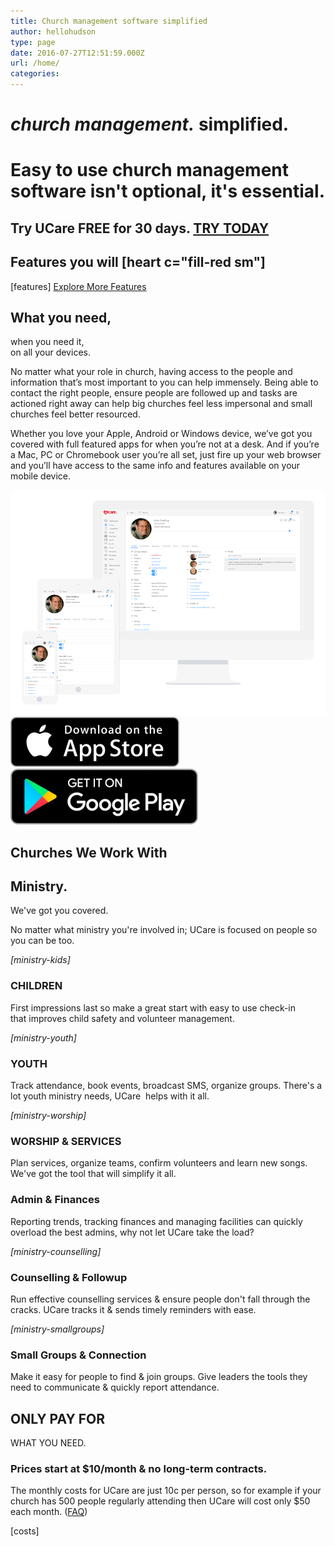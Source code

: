 ```yaml
---
title: Church management software simplified
author: hellohudson
type: page
date: 2016-07-27T12:51:59.000Z
url: /home/
categories: 
---
```


# _church management._ **simplified.**

# Easy to use church management software isn't optional, it's essential.

## Try UCare FREE for 30 days. [TRY TODAY](/sign-up)

## Features you will \[heart c="fill-red sm"\]

\[features\] [Explore More Features](/features)

## What you need,  
when you need it,  
on all your devices.

No matter what your role in church, having access to the people and information that’s most important to you can help immensely. Being able to contact the right people, ensure people are followed up and tasks are actioned right away can help big churches feel less impersonal and small churches feel better resourced.

Whether you love your Apple, Android or Windows device, we’ve got you covered with full featured apps for when you’re not at a desk. And if you’re a Mac, PC or Chromebook user you’re all set, just fire up your web browser and you’ll have access to the same info and features available on your mobile device.

![](iDevices2.png) [![Download on the AppStore](badge_appstore-lrg.svg)](https://itunes.apple.com/us/app/ucare./id905961512?mt=8)[![Get it on Google Play](en_badge_web_generic-300x89.png)](https://play.google.com/store/apps/details?id=com.ucareapp.app)

## Churches We Work With

## Ministry.  
We've got you covered.

No matter what ministry you're involved in; UCare is focused on people so you can be too.

_\[ministry-kids\]_

### CHILDREN

First impressions last so make a great start with easy to use check-in that improves child safety and volunteer management.

_\[ministry-youth\]_

### YOUTH

Track attendance, book events, broadcast SMS, organize groups. There's a lot youth ministry needs, UCare  helps with it all.

_\[ministry-worship\]_

### WORSHIP & SERVICES

Plan services, organize teams, confirm volunteers and learn new songs. We've got the tool that will simplify it all.

### Admin & Finances

Reporting trends, tracking finances and managing facilities can quickly overload the best admins, why not let UCare take the load? 

_\[ministry-counselling\]_

### Counselling & Followup

Run effective counselling services & ensure people don't fall through the cracks. UCare tracks it & sends timely reminders with ease.

_\[ministry-smallgroups\]_

### Small Groups & Connection

Make it easy for people to find & join groups. Give leaders the tools they need to communicate & quickly report attendance.

## ONLY PAY FOR  
WHAT YOU NEED.

### Prices start at $10/month & no long-term contracts.

The monthly costs for UCare are just 10c per person, so for example if your church has 500 people regularly attending then UCare will cost only $50 each month. ([FAQ](/sign-up/#faq))

\[costs\]